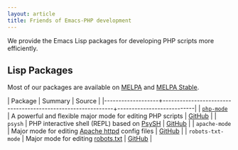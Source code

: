 ```yaml
---
layout: article
title: Friends of Emacs-PHP development
---
```


We provide the Emacs Lisp packages for developing PHP scripts more efficiently.

## Lisp Packages

Most of our packages are available on [MELPA](https://melpa.org/) and [MELPA Stable](https://stable.melpa.org/).


| Package           | Summary                                                     | Source                    |
|-------------------+-------------------------------------------------------------+---------------------------|
| [`php-mode`]      | A powerful and flexible  major mode for editing PHP scripts | [GitHub][php-mode]        |
| `psysh`           | PHP interactive shell (REPL) based on [PsySH]               | [GitHub][psysh-el]        |
| `apache-mode`     | Major mode for editing [Apache httpd] config files          | [GitHub][apache-mode]     |
| `robots-txt-mode` | Major mode for editing [robots.txt]                         | [GitHub][robots-txt-mode] |


[Apache httpd]: https://httpd.apache.org/
[PsySH]: https://psysh.org/
[`php-mode`]: /php-mode/
[`psysh`]: /psysh/
[apache-mode]: https://github.com/emacs-php/apache-mode
[php-mode]: https://github.com/emacs-php/php-mode
[psysh-el]: https://github.com/emacs-php/psysh.el
[robots-txt-mode]: https://github.com/emacs-php/robots-txt-mode
[robots.txt]: https://developers.google.com/search/reference/robots_txt
